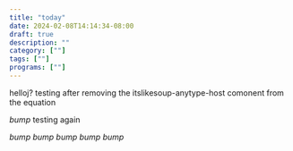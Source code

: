 ```yaml
---
title: "today"
date: 2024-02-08T14:14:34-08:00
draft: true
description: ""
category: [""]
tags: [""]
programs: [""]
---
```


helloj?
testing after removing the itslikesoup-anytype-host comonent from the equation

*bump* testing again

*bump*
*bump*
*bump*
*bump*
*bump*
